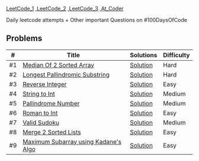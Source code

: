  [LeetCode_1](https://leetcode.com/problemset/top-100-liked-questions/) ,[LeetCode_2](https://leetcode.com/explore/featured/card/top-interview-questions-easy/) ,[LeetCode_3](https://leetcode.com/problemset/top-interview-questions/) ,[At_Coder](https://atcoder.jp/) <br/>

Daily leetcode attempts + Other important Questions on #100DaysOfCode

## Problems

|  #  |      Title     |   Solutions    | Difficulty        
|-----|----------------|---------------|-------------
|#1|[Median Of 2 Sorted Array](https://leetcode.com/problems/median-of-two-sorted-arrays/)|[Solution](../master/solutions/1.cpp) |Hard
|#2|[Longest Pallindromic Substring](https://www.geeksforgeeks.org/longest-palindrome-substring-set-1/)|[Solution](../master/solutions/2.cpp) |Hard
|#3|[Reverse Integer](https://leetcode.com/problems/reverse-integer/)|[Solution](../master/solutions/3.cpp) |Easy
|#4|[String to Int](https://leetcode.com/problems/string-to-integer-atoi)|[Solution](../master/solutions/4.cpp) |Medium
|#5|[Pallindrome Number](https://leetcode.com/problems/palindrome-number/)|[Solution](../master/solutions/5.cpp) |Medium
|#6|[Roman to Int](https://leetcode.com/problems/roman-to-integer)|[Solution](../master/solutions/6.cpp) |Easy
|#7|[Valid Sudoku](https://leetcode.com/problems/valid-sudoku/)|[Solution](../master/solutions/7.cpp) |Medium
|#8|[Merge 2 Sorted Lists](https://leetcode.com/problems/merge-two-sorted-lists/)|[Solution](../master/solutions/8.cpp) |Easy
|#9|[Maximum Subarray using Kadane's Algo](https://leetcode.com/problems/maximum-subarray/)|[Solution](../master/solutions/9.cpp)| Easy


